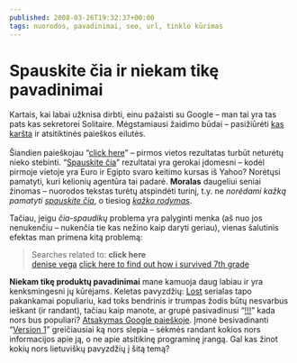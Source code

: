 ```yaml
---
published: 2008-03-26T19:32:37+00:00
tags: nuorodos, pavadinimai, seo, url, tinklo kūrimas
---
```


# Spauskite čia ir niekam tikę pavadinimai

<p>Kartais, kai labai užknisa dirbti, einu pažaisti su Google – man tai yra tas pats kas sekretorei Solitaire. Mėgstamiausi žaidimo būdai – pasižiūrėti <a href="http://www.google.com/trends/hottrends?sa=X">kas karšta</a> ir atsitiktinės paieškos eilutės.<br>
<span id="more-47"></span><br>
Šiandien paieškojau “<a href="http://www.google.com/search?q=click+here">click here</a>” – pirmos vietos rezultatas turbūt neturėtų nieko stebinti. “<a href="http://www.google.lt/search?hl=lt&amp;q=spauskite+%C4%8Dia&amp;lr=lang_lt&amp;ie=utf-8">Spauskite čia</a>” rezultatai yra gerokai įdomesni – kodėl pirmoje vietoje yra Euro ir Egipto svaro keitimo kursas iš Yahoo? Norėtųsi pamatyti, kuri kelionių agentūra tai padarė. <strong>Moralas</strong> daugeliui seniai žinomas – nuorodos tekstas turėtų atspindėti turinį, t.y. ne <i>norėdami kažką pamatyti <u>spauskite čia</u></i>, o tiesiog <i><u>kažko rodymas</u></i>.</p>
<p>Tačiau, jeigu <i>čia-spaudikų</i> problema yra palyginti menka (aš nuo jos nenukenčiu – nukenčia tie kas nežino kaip daryti geriau), vienas šalutinis efektas man primena kitą problemą:</p>
<blockquote><p>
Searches related to: <strong>click here</strong><br>
<a href="http://www.google.com/search?q=denise+vega">denise vega</a> <a href="http://www.google.com/search?q=click+here+to+find+out+how+i+survived+7th+grade">click here to find out how i survived 7th grade</a>
</p>
</blockquote>
<p><strong>Niekam tikę produktų pavadinimai</strong> mane kamuoja daug labiau ir yra kenksmingesni jų kūrėjams. Keletas pavyzdžių: <a href="http://www.lost.lt/">Lost</a> serialas tapo pakankamai populiariu, kad toks bendrinis ir trumpas žodis būtų nesvarbus ieškant (ir randant), tačiau kaip manote, ar grupė pasivadinusi “<a href="http://en.wikipedia.org/wiki/Chk_Chk_Chk">!!!</a>” kada nors bus populiari? <a href="http://www.google.com/search?q=!!!">Atsakymas Google paieškoje</a>. Įmonė besivadinanti “<a href="http://www.version1.com/">Version 1</a>” greičiausiai ką nors slepia – sėkmės randant kokios nors informacijos apie ją, o ne apie atsitikinę programinę įrangą. Gal kas žinot kokių nors lietuviškų pavyzdžių į šitą temą?</p>